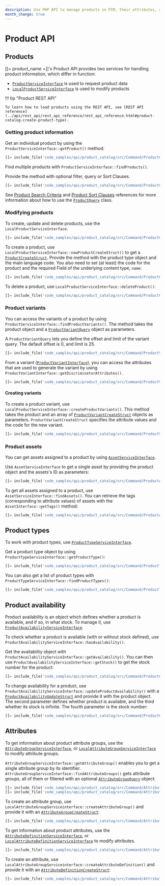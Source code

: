 ```yaml
---
description: Use PHP API to manage products in PIM, their attributes, availability and prices.
month_change: true
---
```


# Product API

## Products

[[= product_name =]]'s Product API provides two services for handling product information, which differ in function:

- [`ProductServiceInterface`](../api/php_api/php_api_reference/classes/Ibexa-Contracts-ProductCatalog-ProductServiceInterface.html) is used to request product data
- [`LocalProductServiceInterface`](../api/php_api/php_api_reference/classes/Ibexa-Contracts-ProductCatalog-Local-LocalProductServiceInterface.html) is used to modify products

!!! tip "Product REST API"

    To learn how to load products using the REST API, see [REST API reference](../api/rest_api/rest_api_reference/rest_api_reference.html#product-catalog-create-product-type).

### Getting product information

Get an individual product by using the `ProductServiceInterface::getProduct()` method:

``` php
[[= include_file('code_samples/api/product_catalog/src/Command/ProductCommand.php', 68, 71) =]]
```

Find multiple products with `ProductServiceInterface::findProducts()`.

Provide the method with optional filter, query or Sort Clauses.

``` php
[[= include_file('code_samples/api/product_catalog/src/Command/ProductCommand.php', 72, 82) =]]
```

See [Product Search Criteria](product_search_criteria.md) and [Product Sort Clauses](product_sort_clauses.md) references for more information about how to use the [`ProductQuery`](../api/php_api/php_api_reference/classes/Ibexa-Contracts-ProductCatalog-Values-Product-ProductQuery.html) class.

### Modifying products

To create, update and delete products, use the `LocalProductServiceInterface`.

``` php
[[= include_file('code_samples/api/product_catalog/src/Command/ProductCommand.php', 93, 97) =]]
```

To create a product, use `LocalProductServiceInterface::newProductCreateStruct()` to get a [`ProductCreateStruct`](../api/php_api/php_api_reference/classes/Ibexa-Contracts-ProductCatalog-Local-Values-Product-ProductCreateStruct.html).
Provide the method with the product type object and the main language code.
You also need to set (at least) the code for the product and the required Field of the underlying content type, `name`:

``` php
[[= include_file('code_samples/api/product_catalog/src/Command/ProductCommand.php', 83, 90) =]]
```

To delete a product, use `LocalProductServiceInterface::deleteProduct()`:

``` php
[[= include_file('code_samples/api/product_catalog/src/Command/ProductCommand.php', 120, 121) =]]
```

### Product variants

You can access the variants of a product by using `ProductServiceInterface::findProductVariants()`.
The method takes the product object and a [`ProductVariantQuery`](../api/php_api/php_api_reference/classes/Ibexa-Contracts-ProductCatalog-Values-Product-ProductVariantQuery.html) object as parameters.

A `ProductVariantQuery` lets you define the offset and limit of the variant query.
The default offset is 0, and limit is 25.

``` php
[[= include_file('code_samples/api/product_catalog/src/Command/ProductVariantCommand.php', 57, 60) =]]
```

From a variant ([`ProductVariantInterface`](../api/php_api/php_api_reference/classes/Ibexa-Contracts-ProductCatalog-Values-ProductVariantInterface.html)),
you can access the attributes that are used to generate the variant by using `ProductVariantInterface::getDiscriminatorAttributes()`.

``` php
[[= include_file('code_samples/api/product_catalog/src/Command/ProductVariantCommand.php', 61, 68) =]]
```

#### Creating variants

To create a product variant, use `LocalProductServiceInterface::createProductVariants()`.
This method takes the product and an array of [`ProductVariantCreateStruct`](../api/php_api/php_api_reference/classes/Ibexa-Contracts-ProductCatalog-Local-Values-Product-ProductVariantCreateStruct.html) objects as parameters.
`ProductVariantCreateStruct` specifies the attribute values and the code for the new variant.

``` php
[[= include_file('code_samples/api/product_catalog/src/Command/ProductVariantCommand.php', 70, 76) =]]
```

### Product assets

You can get assets assigned to a product by using [`AssetServiceInterface`](../api/php_api/php_api_reference/classes/Ibexa-Contracts-ProductCatalog-AssetServiceInterface.html).

Use `AssetServiceInterface` to get a single asset by providing the product object and the assets's ID as parameters:

``` php
[[= include_file('code_samples/api/product_catalog/src/Command/ProductAssetCommand.php', 54, 56) =]]
```

To get all assets assigned to a product, use `AssetServiceInterface::findAssets()`.
You can retrieve the tags (corresponding to attribute values) of assets with the `AssetInterface::getTags()` method:

``` php
[[= include_file('code_samples/api/product_catalog/src/Command/ProductAssetCommand.php', 57, 66) =]]
```

## Product types

To work with product types, use [`ProductTypeServiceInterface`](../api/php_api/php_api_reference/classes/Ibexa-Contracts-ProductCatalog-ProductTypeServiceInterface.html).

Get a product type object by using `ProductTypeServiceInterface::getProductType()`:

``` php
[[= include_file('code_samples/api/product_catalog/src/Command/ProductTypeCommand.php', 43, 44) =]]
```

You can also get a list of product types with `ProductTypeServiceInterface::findProductTypes()`:

``` php
[[= include_file('code_samples/api/product_catalog/src/Command/ProductTypeCommand.php', 47, 52) =]]
```

## Product availability

Product availability is an object which defines whether a product is available, and if so, in what stock.
To manage it, use [`ProductAvailabilityServiceInterface`](../api/php_api/php_api_reference/classes/Ibexa-Contracts-ProductCatalog-ProductAvailabilityServiceInterface.html).

To check whether a product is available (with or without stock defined), use `ProductAvailabilityServiceInterface::hasAvailability()`.

Get the availability object with `ProductAvailabilityServiceInterface::getAvailability()`.
You can then use `ProductAvailabilityServiceInterface::getStock()` to get the stock number for the product:

```php
[[= include_file('code_samples/api/product_catalog/src/Command/ProductCommand.php', 104, 109) =]]        }
```

To change availability for a product, use `ProductAvailabilityServiceInterface::updateProductAvailability()` with a [`ProductAvailabilityUpdateStruct`](../api/php_api/php_api_reference/classes/Ibexa-Contracts-ProductCatalog-Values-Availability-ProductAvailabilityUpdateStruct.html)
and provide it with the product object. The second parameter defines whether product is available,
and the third whether its stock is infinite. The fourth parameter is the stock number:

``` php
[[= include_file('code_samples/api/product_catalog/src/Command/ProductCommand.php', 112, 115) =]]
```

## Attributes

To get information about product attribute groups, use the [`AttributeGroupServiceInterface`](../api/php_api/php_api_reference/classes/Ibexa-Contracts-ProductCatalog-AttributeGroupServiceInterface.html),
or [`LocalAttributeGroupServiceInterface`](../api/php_api/php_api_reference/classes/Ibexa-Contracts-ProductCatalog-Local-LocalAttributeGroupServiceInterface.html) to modify attribute groups.

`AttributeGroupServiceInterface::getAttributeGroup()` enables you to get a single attribute group by its identifier.
`AttributeGroupServiceInterface::findAttributeGroups()` gets attribute groups, all of them or filtered with an optional [`AttributeGroupQuery`](../api/php_api/php_api_reference/classes/Ibexa-Contracts-ProductCatalog-Values-AttributeGroup-AttributeGroupQuery.html) object:

``` php
[[= include_file('code_samples/api/product_catalog/src/Command/AttributeCommand.php', 71, 72) =]]
[[= include_file('code_samples/api/product_catalog/src/Command/AttributeCommand.php', 92, 97) =]]
```

To create an attribute group, use `LocalAttributeGroupServiceinterface::createAttributeGroup()`
and provide it with an [`AttributeGroupCreateStruct`](../api/php_api/php_api_reference/classes/Ibexa-Contracts-ProductCatalog-Local-Values-AttributeGroup-AttributeGroupCreateStruct.html):

``` php
[[= include_file('code_samples/api/product_catalog/src/Command/AttributeCommand.php', 66, 70) =]]
```

To get information about product attributes, use the [`AttributeDefinitionServiceInterface`](../api/php_api/php_api_reference/classes/Ibexa-Contracts-ProductCatalog-AttributeDefinitionServiceInterface.html),
or [`LocalAttributeDefinitionServiceInterface`](../api/php_api/php_api_reference/classes/Ibexa-Contracts-ProductCatalog-Local-LocalAttributeDefinitionServiceInterface.html) to modify attributes.

``` php
[[= include_file('code_samples/api/product_catalog/src/Command/AttributeCommand.php', 78, 80) =]]
```

To create an attribute, use `LocalAttributeGroupServiceinterface::createAttributeDefinition()`
and provide it with an [`AttributeDefinitionCreateStruct`](../api/php_api/php_api_reference/classes/Ibexa-Contracts-ProductCatalog-Local-Values-AttributeDefinition-AttributeDefinitionCreateStruct.html):

``` php
[[= include_file('code_samples/api/product_catalog/src/Command/AttributeCommand.php', 83, 89) =]]
```
